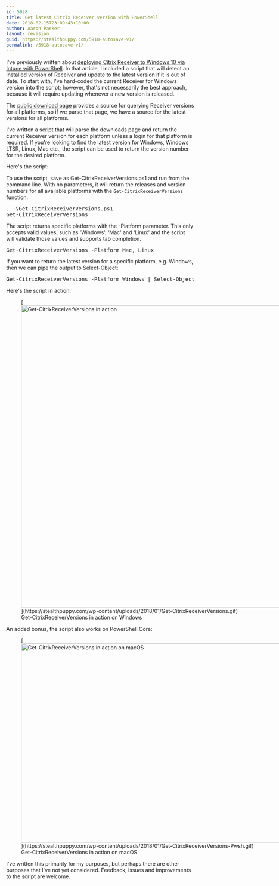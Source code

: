 ```yaml
---
id: 5928
title: Get latest Citrix Receiver version with PowerShell
date: 2018-02-15T23:09:43+10:00
author: Aaron Parker
layout: revision
guid: https://stealthpuppy.com/5918-autosave-v1/
permalink: /5918-autosave-v1/
---
```

I've previously written about [deploying Citrix Receiver to Windows 10 via Intune with PowerShell](https://stealthpuppy.com/deploy-citrix-receiver-intune/). In that article, I included a script that will detect an installed version of Receiver and update to the latest version if it is out of date. To start with, I've hard-coded the current Receiver for Windows version into the script; however, that's not necessarily the best approach, because it will require updating whenever a new version is released.

The [public download page](https://www.citrix.com/downloads/citrix-receiver/) provides a source for querying Receiver versions for all platforms, so if we parse that page, we have a source for the latest versions for all platforms.

I've written a script that will parse the downloads page and return the current Receiver version for each platform unless a login for that platform is required. If you're looking to find the latest version for Windows, Windows LTSR, Linux, Mac etc., the script can be used to return the version number for the desired platform.

Here's the script:



To use the script, save as Get-CitrixReceiverVersions.ps1 and run from the command line. With no parameters, it will return the releases and version numbers for all available platforms with the <code class="prettyprint lang-powershell" data-start-line="1" data-visibility="visible" data-highlight="" data-caption="">Get-CitrixReceiverVersions</code> function.

<pre class="prettyprint lang-powershell" data-start-line="1" data-visibility="visible" data-highlight="" data-caption="">. .\Get-CitrixReceiverVersions.ps1
Get-CitrixReceiverVersions</pre>

The script returns specific platforms with the -Platform parameter. This only accepts valid values, such as &#8216;Windows', &#8216;Mac' and &#8216;Linux' and the script will validate those values and supports tab completion.

<pre class="prettyprint lang-powershell" data-start-line="1" data-visibility="visible" data-highlight="" data-caption="">Get-CitrixReceiverVersions -Platform Mac, Linux</pre>

If you want to return the latest version for a specific platform, e.g. Windows, then we can pipe the output to Select-Object:

<pre class="prettyprint lang-powershell" data-start-line="1" data-visibility="visible" data-highlight="" data-caption="">Get-CitrixReceiverVersions -Platform Windows | Select-Object -First 1</pre>

Here's the script in action:

<figure id="attachment_5972" aria-describedby="caption-attachment-5972" style="width: 1296px" class="wp-caption aligncenter">[<img class="size-full wp-image-5972" src="https://stealthpuppy.com/wp-content/uploads/2018/01/Get-CitrixReceiverVersions.gif" alt="Get-CitrixReceiverVersions in action" width="1296" height="810" />](https://stealthpuppy.com/wp-content/uploads/2018/01/Get-CitrixReceiverVersions.gif)<figcaption id="caption-attachment-5972" class="wp-caption-text">Get-CitrixReceiverVersions in action on Windows</figcaption></figure>

An added bonus, the script also works on PowerShell Core:

<figure id="attachment_5980" aria-describedby="caption-attachment-5980" style="width: 960px" class="wp-caption aligncenter">[<img class="size-full wp-image-5980" src="https://stealthpuppy.com/wp-content/uploads/2018/01/Get-CitrixReceiverVersions-Pwsh.gif" alt="Get-CitrixReceiverVersions in action on macOS" width="960" height="533" />](https://stealthpuppy.com/wp-content/uploads/2018/01/Get-CitrixReceiverVersions-Pwsh.gif)<figcaption id="caption-attachment-5980" class="wp-caption-text">Get-CitrixReceiverVersions in action on macOS</figcaption></figure>

I've written this primarily for my purposes, but perhaps there are other purposes that I've not yet considered. Feedback, issues and improvements to the script are welcome.